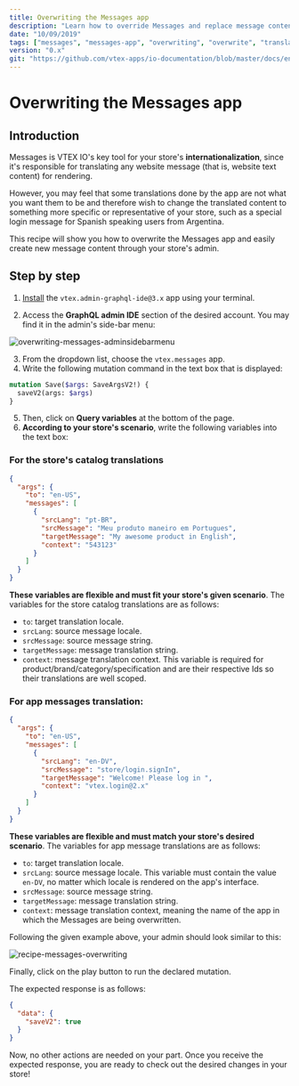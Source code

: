 ```yaml
---
title: Overwriting the Messages app
description: "Learn how to override Messages and replace message content translated by the app with your own."
date: "10/09/2019"
tags: ["messages", "messages-app", "overwriting", "overwrite", "translation"]
version: "0.x"
git: "https://github.com/vtex-apps/io-documentation/blob/master/docs/en/Recipes/store/overwriting-the-messages-app.md"
---
```


# Overwriting the Messages app

## Introduction

Messages is VTEX IO's key tool for your store's **internationalization**, since it's responsible for translating any website message (that is, website text content) for rendering. 

However, you may feel that some translations done by the app are not what you want them to be and therefore wish to change the translated content to something more specific or representative of your store, such as a special login message for Spanish speaking users from Argentina.

This recipe will show you how to overwrite the Messages app and easily create new message content through your store's admin.

## Step by step

1. [Install](https://vtex.io/docs/recipes/store/installing-an-app) the `vtex.admin-graphql-ide@3.x` app using your terminal.

2. Access the **GraphQL admin IDE** section of the desired account. You may find it in the admin's side-bar menu:

![overwriting-messages-adminsidebarmenu](https://user-images.githubusercontent.com/52087100/66516950-95d29a00-eab8-11e9-8cea-080fbdab84d5.png)

3. From the dropdown list, choose the `vtex.messages` app.
4. Write the following mutation command in the text box that is displayed:

```graphql
mutation Save($args: SaveArgsV2!) {
  saveV2(args: $args)
}
```

5. Then, click on  __Query variables__ at the bottom of the page. 
6. **According to your store's scenario**, write the following variables into the text box:

### For the store's catalog translations

```json
{
  "args": {
    "to": "en-US",
    "messages": [
      {
        "srcLang": "pt-BR",
        "srcMessage": "Meu produto maneiro em Portugues",
        "targetMessage": "My awesome product in English",
        "context": "543123"
      }
    ]
  }
}
```

**These variables are flexible and must fit your store's given scenario**. The variables for the store catalog translations are as follows:

- `to`: target translation locale.
- `srcLang`: source message locale.
- `srcMessage`: source message string.
- `targetMessage`: message translation string.
- `context`: message translation context. This variable is required for product/brand/category/specification and are their respective Ids so their translations are well scoped.

### For app messages translation:

```json
{
  "args": {
    "to": "en-US",
    "messages": [
      {
        "srcLang": "en-DV",
        "srcMessage": "store/login.signIn",
        "targetMessage": "Welcome! Please log in ",
        "context": "vtex.login@2.x"
      }
    ]
  }
}
```

**These variables are flexible and must match your store's desired scenario**. The variables for app message translations are as follows:

- `to`: target translation locale.
- `srcLang`: source message locale. This variable must contain the value `en-DV`, no matter which locale is rendered on the app's interface.
- `srcMessage`: source message string.  
- `targetMessage`: message translation string.
- `context`: message translation context, meaning the name of the app in which the Messages are being overwritten.

Following the given example above, your admin should look similar to this:

![recipe-messages-overwriting](https://user-images.githubusercontent.com/52087100/68410089-eb0cd480-0166-11ea-89bf-217aa7994b91.png)

Finally, click on the play button to run the declared mutation.

The expected response is as follows:

```json
{
  "data": {
    "saveV2": true
  }
}
```

Now, no other actions are needed on your part. Once you receive the expected response, you are ready to check out the desired changes in your store!
